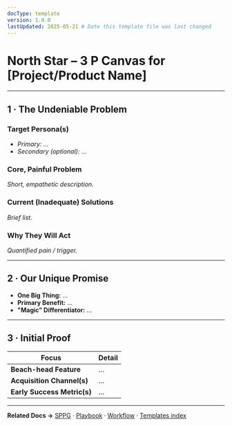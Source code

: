 ```yaml
---
docType: template
version: 1.0.0
lastUpdated: 2025-05-21 # Date this template file was last changed
---
```


# North Star – 3 P Canvas for [Project/Product Name]

<!-- _Last Updated: [YYYY-MM-DD]_ (Note: Use front-matter lastUpdated for actual date) -->

---

## 1 · The Undeniable Problem

### Target Persona(s)
* _Primary: …_  
* _Secondary (optional): …_

### Core, Painful Problem
_Short, empathetic description._

### Current (Inadequate) Solutions
_Brief list._

### Why They Will Act
_Quantified pain / trigger._

---

## 2 · Our Unique Promise

* **One Big Thing:** …  
* **Primary Benefit:** …  
* **"Magic" Differentiator:** …

---

## 3 · Initial Proof

| Focus | Detail |
|-------|--------|
| **Beach-head Feature** | … |
| **Acquisition Channel(s)** | … |
| **Early Success Metric(s)** | … |

---

**Related Docs →** [SPPG](../templates/systemic-principles-template.md) · [Playbook](../playbook.md) · [Workflow](../workflow.md) · [Templates index](../templates/)